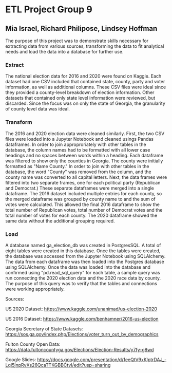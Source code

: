 # ETL Project Group 9
## Mia Israel, Richard Philipose, Lindsey Hoffman

The purpose of this project was to demonstrate skills necessary for extracting data from various sources, transforming the data to fit analytical needs and load the data into a database for further use.  

### Extract

The national election data for 2016 and 2020 were found on Kaggle.  Each dataset had one CSV included that contained state, county, party and voter information, as well as additional columns.  These CSV files were ideal since they provided a county-level breakdown of election information. Other datasets that contained only state level information were reviewed, but discarded.  Since the focus was on only the state of Georgia, the granularity of county level data was ideal.

### Transform

The 2016 and 2020 election data were cleaned similarly.  First, the two CSV files were loaded into a Jupyter Notebook and cleaned usings Pandas dataframes.  In order to join approproriately with other tables in the database, the column names had to be formatted with all lower case headings and no spaces between words within a heading.  Each dataframe was filtered to show only the counties in Georgia.  The county were initially formatted as "Name County."  In order to join with other tables in the database, the word "County" was removed from the column, and the county name was converted to all capital letters.  Next, the data frames were filtered into two separate frames, one for each political party (Republican and Democrat.)  These separate dataframes were merged into a single dataframe.  The 2016 dataset included multiple entries for each county, so the merged dataframe was grouped by county name to and the sum of votes were calculated.  This allowed the final 2016 dataframe to show the total number of Republican votes, total number of Democrat votes and the total number of votes for each county.  The 2020 dataframe showed the same data without the additional grouping required.

### Load

A database named ga_election_db was created in PostgresSQL.  A total of eight tables were created in this database.  Once the tables were created, the database was accessed from the Jupyter Notebook using SQLAlchemy.  The data from each dataframe was then loaded into the Postgres database using SQLAlchemy.  Once the data was loaded into the database and confirmed using "pd.read_sql_query" for each table, a sample query was run connecting the 2020 election data and the 2020 race data by county.  The purpose of this query was to verify that the tables and connections were working appropriately.

Sources:

US 2020 Dataset: https://www.kaggle.com/unanimad/us-election-2020

US 2016 Dataset: https://www.kaggle.com/benhamner/2016-us-election

Georgia Secretary of State Datasets: https://sos.ga.gov/index.php/Elections/voter_turn_out_by_demographics

Fulton County Open Data: https://data.fultoncountyga.gov/Elections/Election-Results/y7fy-g8wd

Google Slides: https://docs.google.com/presentation/d/1eeQtV9xKlptrDAJ_-LqI5jnpRvXs26QcaTTKGBBCtvI/edit?usp=sharing
